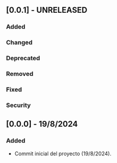 ## [0.0.1] - UNRELEASED

### Added

### Changed

### Deprecated

### Removed

### Fixed

### Security

## [0.0.0] - 19/8/2024

### Added 

- Commit inicial del proyecto (19/8/2024).
